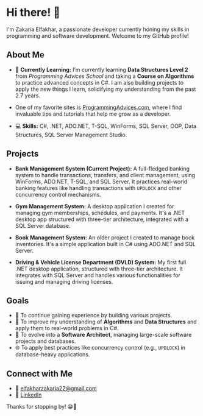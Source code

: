 # Hi there! 👋

I'm Zakaria Elfakhar, a passionate developer currently honing my skills in programming and software development. Welcome to my GitHub profile!

## About Me

- 🌱 **Currently Learning:** I’m currently learning **Data Structures Level 2** from *Programming Advices School* and taking a **Course on Algorithms** to practice advanced concepts in C#. I am also building projects to apply the new things I learn, solidifying my understanding from the past 2.7 years.
-  One of my favorite sites is [ProgrammingAdvices.com](https://programmingadvices.com), where I find invaluable tips and tutorials that help me grow as a developer.

- 💻 **Skills:** C#, .NET, ADO.NET, T-SQL, WinForms, SQL Server, OOP, Data Structures, SQL Server Management Studio.

## Projects

- **Bank Management System (Current Project):** A full-fledged banking system to handle transactions, transfers, and client management, using WinForms, ADO.NET, T-SQL, and SQL Server. It practices real-world banking features like handling transactions with `UPDLOCK` and other concurrency control mechanisms.

- **Gym Management System:** A desktop application I created for managing gym memberships, schedules, and payments. It's a .NET desktop app structured with three-tier architecture, integrated with a SQL Server database.

- **Book Management System:** An older project I created to manage book inventories. It's a simple application built in C# using ADO.NET and SQL Server.

- **Driving & Vehicle License Department (DVLD) System:** My first full .NET desktop application, structured with three-tier architecture. It integrates with SQL Server and handles various functionalities for issuing and managing driving licenses.

## Goals

- 🚀 To continue gaining experience by building various projects.
- 🔧 To improve my understanding of **Algorithms** and **Data Structures** and apply them to real-world problems in C#.
- 💼 To evolve into a **Software Architect**, managing large-scale software projects and databases.
- 🌐 To apply best practices like concurrency control (e.g., `UPDLOCK`) in database-heavy applications.

## Connect with Me

- 📧 [elfakharzakaria22@gmail.com](mailto:elfakharzakaria22@gmail.com)
- 💼 [LinkedIn](https://linkedin.com/in/zakaria-elfakhar)

Thanks for stopping by! 😁💚

